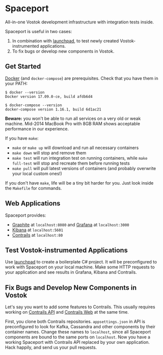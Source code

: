 # Spaceport

All-in-one Vostok development infrastructure with integration tests inside.

Spaceport is useful in two cases:

1. In combination with [launchpad](https://github.com/vostok/launchpad), to test newly created Vostok-instrumented applications.
2. To fix bugs or develop new components in Vostok.

## Get Started

[Docker](https://docs.docker.com/engine/installation/) (and `docker-compose`) are prerequisites. Check that you have them in your PATH:

```
$ docker --version
Docker version 17.09.0-ce, build afdb6d4

$ docker-compose --version
docker-compose version 1.16.1, build 6d1ac21
```

**Beware:** you won't be able to run all services on a very old or weak machine. Mid-2014 MacBook Pro with 8GB RAM shows acceptable performance in our experience.

If you have `make`:

- `make` or `make up` will download and run all necessary containers
- `make down` will stop and remove them
- `make test` will run integration test on running containers, while `make full-test` will stop and recreate them before running tests
- `make pull` will pull latest versions of containers (and probably overwrite your local custom ones!)

If you don't have `make`, life will be a tiny bit harder for you. Just look inside the `Makefile` for commands.

## Web Applications

Spaceport provides:

- [Graphite](https://graphiteapp.org) at `localhost:8080` and [Grafana](https://grafana.com) at `localhost:3000`
- [Kibana](https://www.elastic.co/products/kibana) at `localhost:5601`
- [Contrails](https://github.com/vostok/contrails.web) at `localhost:80`

## Test Vostok-instrumented Applications

Use [launchpad](https://github.com/vostok/launchpad) to create a boilerplate C# project. It will be preconfigured to work with Spaceport on your local machine. Make some HTTP requests to your application and see results in Grafana, Kibana and Contrails.

## Fix Bugs and Develop New Components in Vostok

Let's say you want to add some features to Contrails. This usually requires working on [Contrails API](https://github.com/vostok/contrails.api) and [Contrails Web](https://github.com/vostok/contrails.web) at the same time.

First, you clone both Contrails repositories. `appsettings.json` in API is preconfigured to look for Kafka, Cassandra and other components by their container names. Change these names to `localhost`, since all Spaceport components are bound to the same ports on `localhost`. Now you have a working Spaceport with Contrails API replaced by your own application. Hack happily, and send us your pull requests.
